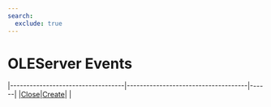 ```yaml
---
search:
  exclude: true
---
```


<h1 class="heading"><span class="name">OLEServer Events</span></h1>

|-----------------------------------|-------------------------------------|------|
|[Close](../methodorevents/close.md)|[Create](../methodorevents/create.md)|&nbsp;|
